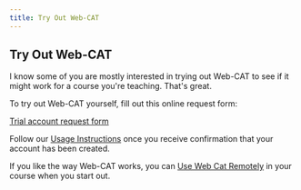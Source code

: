 ```yaml
---
title: Try Out Web-CAT
---
```

## Try Out Web-CAT 

I know some of you are mostly interested in trying out Web-CAT to
see if it might work for a course you're teaching.  That's great.

To try out Web-CAT yourself, fill out this online request form:

[Trial account request form](needs-form-url.txt)

Follow our [Usage Instructions](UsageInstructions.html) once you receive
confirmation that your account has been created.

If you like the way Web-CAT works, you can
[Use Web Cat Remotely](../UseWebCatRemotely.html) in your course when you start out.
